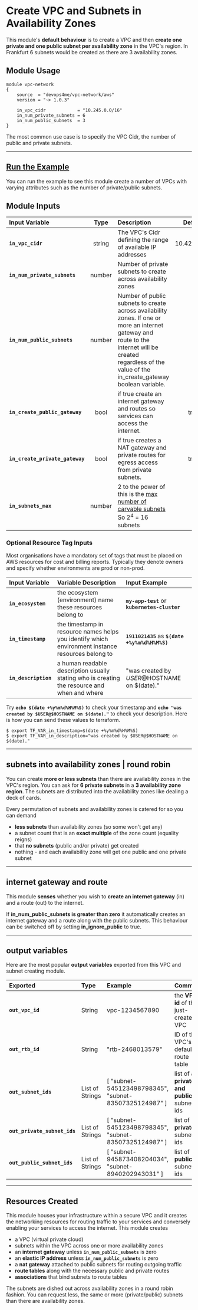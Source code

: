 
# Create VPC and Subnets in Availability Zones

This module's **default behaviour** is to create a VPC and then **create one private and one public subnet per availability zone** in the VPC's region. In Frankfurt 6 subnets would be created as there are 3 availability zones.

## Module Usage

    module vpc-network
    {
        source  = "devops4me/vpc-network/aws"
        version = "~> 1.0.3"

        in_vpc_cidr            = "10.245.0.0/16"
        in_num_private_subnets = 6
        in_num_public_subnets  = 3
    }

The most common use case is to specify the VPC Cidr, the number of public and private subnets.


---


## [Run the Example](https://github.com/devops4me/terraform-aws-vpc-network/tree/master/example)

You can run the example to see this module create a number of VPCs with varying attributes such as the number of private/public subnets.

## Module Inputs

| Input Variable             | Type    | Description                                                   | Default        |
|:-------------------------- |:-------:|:------------------------------------------------------------- |:--------------:|
| **`in_vpc_cidr`**          | string  | The VPC's Cidr defining the range of available IP addresses   | 10.42.0.0/16   |
| **`in_num_private_subnets`** | number | Number of private subnets to create across availability zones | 3              |
| **`in_num_public_subnets`**  | number | Number of public subnets to create across availability zones. If one or more an internet gateway and route to the internet will be created regardless of the value of the in_create_gateway boolean variable. | 3 |
| **`in_create_public_gateway`** | bool | if true create an internet gateway and routes so services can access the internet. | true |
| **`in_create_private_gateway`** | bool | if true creates a NAT gateway and private routes for egress access from private subnets. | true |
| **`in_subnets_max`** | number | 2 to the power of this is the [max number of carvable subnets](https://www.devopswiki.co.uk/vpc/network-cidr) So 2<sup>4</sup> = 16 subnets | 4 |


### Optional Resource Tag Inputs

Most organisations have a mandatory set of tags that must be placed on AWS resources for cost and billing reports. Typically they denote owners and specify whether environments are prod or non-prod.

| Input Variable    | Variable Description | Input Example
|:----------------- |:-------------------- |:----- |
**`in_ecosystem`** | the ecosystem (environment) name these resources belong to | **`my-app-test`** or **`kubernetes-cluster`**
**`in_timestamp`** | the timestamp in resource names helps you identify which environment instance resources belong to | **`1911021435`** as **`$(date +%y%m%d%H%M%S)`**
**`in_description`** | a human readable description usually stating who is creating the resource and when and where | "was created by $USER@$HOSTNAME on $(date)."

Try **`echo $(date +%y%m%d%H%M%S)`** to check your timestamp and **`echo "was created by $USER@$HOSTNAME on $(date)."`** to check your description. Here is how you can send these values to terraform.

```
$ export TF_VAR_in_timestamp=$(date +%y%m%d%H%M%S)
$ export TF_VAR_in_description="was created by $USER@$HOSTNAME on $(date)."
```


---


## subnets into availability zones | round robin

You can create **more or less subnets** than there are availability zones in the VPC's region. You can ask for **6 private subnets** in a **3 availability zone region**. The subnets are distributed into the availability zones like dealing a deck of cards.

Every permutation of subnets and availability zones is catered for so you can demand

- **less subnets** than availability zones (so some won't get any)
- a subnet count that is an **exact multiple** of the zone count (equality reigns)
- that **no subnets** (public and/or private) get created
- nothing - and each availability zone will get one public and one private subnet


---


## internet gateway and route

This module **senses** whether you wish to **create an internet gateway** (in) and a route (out) to the internet.

If **in_num_public_subnets is greater than zero** it automatically creates an internet gateway and a route along with the public subnets. This behaviour can be switched off by setting **in_ignore_public** to true.


---


## output variables

Here are the most popular **output variables** exported from this VPC and subnet creating module.

| Exported | Type | Example | Comment |
|:-------- |:---- |:------- |:------- |
**`out_vpc_id`** | String | vpc-1234567890 | the **VPC id** of the just-created VPC
**`out_rtb_id`** | String | "rtb-2468013579" | ID of the VPC's default route table
**`out_subnet_ids`** | List of Strings | [ "subnet-545123498798345", "subnet-83507325124987" ] | list of **all private and public** subnet ids
**`out_private_subnet_ids`** | List of Strings | [ "subnet-545123498798345", "subnet-83507325124987" ] | list of **private** subnet ids
**`out_public_subnet_ids`** | List of Strings |  [ "subnet-945873408204034", "subnet-8940202943031" ] | list of **public** subnet ids


---


## Resources Created

This module houses your infrastructure within a secure VPC and it creates the networking resources for routing traffic to your services and conversely enabling your services to access the internet. This module creates

- a VPC (virtual private cloud)
- subnets within the VPC across one or more availability zones
- an **internet gateway** unless **`in_num_public_subnets`** is zero
- an **elastic IP address** unless **`in_num_public_subnets`** is zero
- a **nat gateway** attached to public subnets for routing outgoing traffic
- **route tables** along with the necessary public and private routes
- **associations** that bind subnets to route tables

The subnets are dished out across availability zones in a round robin fashion. You can request less, the same or more (private/public) subnets than there are availability zones.

